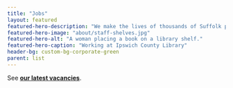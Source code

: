 ```yaml
---
title: "Jobs"
layout: featured
featured-hero-description: "We make the lives of thousands of Suffolk people better by providing safe, fun and inspiring spaces and services. Join a modern, forward-thinking library service."
featured-hero-image: "about/staff-shelves.jpg"
featured-hero-alt: "A woman placing a book on a library shelf."
featured-hero-caption: "Working at Ipswich County Library"
header-bg: custom-bg-corporate-green
parent: list
---
```


See **[our latest vacancies](https://suflili.webitrent.com/suflili_webrecruitment/wrd/run/ETREC106GF.display_srch_all?WVID=1615311MQe)**.
